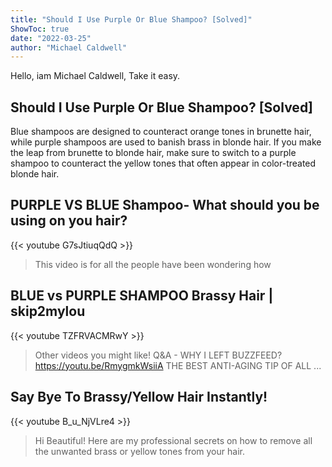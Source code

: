 ```yaml
---
title: "Should I Use Purple Or Blue Shampoo? [Solved]"
ShowToc: true 
date: "2022-03-25"
author: "Michael Caldwell" 
---
```


Hello, iam Michael Caldwell, Take it easy.
## Should I Use Purple Or Blue Shampoo? [Solved]
 Blue shampoos are designed to counteract orange tones in brunette hair, while purple shampoos are used to banish brass in blonde hair. If you make the leap from brunette to blonde hair, make sure to switch to a purple shampoo to counteract the yellow tones that often appear in color-treated blonde hair.

## PURPLE VS BLUE Shampoo- What should you be using on you hair?
{{< youtube G7sJtiuqQdQ >}}
>This video is for all the people have been wondering how 

## BLUE vs PURPLE SHAMPOO Brassy Hair | skip2mylou
{{< youtube TZFRVACMRwY >}}
>Other videos you might like! Q&A - WHY I LEFT BUZZFEED? https://youtu.be/RmygmkWsiiA THE BEST ANTI-AGING TIP OF ALL ...

## Say Bye To Brassy/Yellow Hair Instantly!
{{< youtube B_u_NjVLre4 >}}
>Hi Beautiful! Here are my professional secrets on how to remove all the unwanted brass or yellow tones from your hair.

